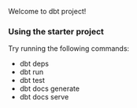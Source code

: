 Welcome to dbt project!

### Using the starter project

Try running the following commands:
- dbt deps
- dbt run
- dbt test
- dbt docs generate
- dbt docs serve